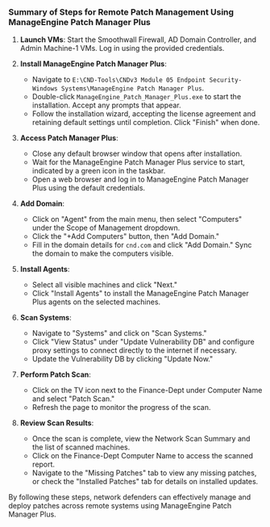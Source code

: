 ### Summary of Steps for Remote Patch Management Using ManageEngine Patch Manager Plus

1. **Launch VMs**: Start the Smoothwall Firewall, AD Domain Controller, and Admin Machine-1 VMs. Log in using the provided credentials.

2. **Install ManageEngine Patch Manager Plus**:
   - Navigate to `E:\CND-Tools\CNDv3 Module 05 Endpoint Security-Windows Systems\ManageEngine Patch Manager Plus`.
   - Double-click `ManageEngine_Patch_Manager_Plus.exe` to start the installation. Accept any prompts that appear.
   - Follow the installation wizard, accepting the license agreement and retaining default settings until completion. Click "Finish" when done.

3. **Access Patch Manager Plus**:
   - Close any default browser window that opens after installation.
   - Wait for the ManageEngine Patch Manager Plus service to start, indicated by a green icon in the taskbar.
   - Open a web browser and log in to ManageEngine Patch Manager Plus using the default credentials.

4. **Add Domain**:
   - Click on "Agent" from the main menu, then select "Computers" under the Scope of Management dropdown.
   - Click the "+Add Computers" button, then "Add Domain."
   - Fill in the domain details for `cnd.com` and click "Add Domain." Sync the domain to make the computers visible.

5. **Install Agents**:
   - Select all visible machines and click "Next."
   - Click "Install Agents" to install the ManageEngine Patch Manager Plus agents on the selected machines.

6. **Scan Systems**:
   - Navigate to "Systems" and click on "Scan Systems."
   - Click "View Status" under "Update Vulnerability DB" and configure proxy settings to connect directly to the internet if necessary.
   - Update the Vulnerability DB by clicking "Update Now."

7. **Perform Patch Scan**:
   - Click on the TV icon next to the Finance-Dept under Computer Name and select "Patch Scan."
   - Refresh the page to monitor the progress of the scan.

8. **Review Scan Results**:
   - Once the scan is complete, view the Network Scan Summary and the list of scanned machines.
   - Click on the Finance-Dept Computer Name to access the scanned report.
   - Navigate to the "Missing Patches" tab to view any missing patches, or check the "Installed Patches" tab for details on installed updates.

By following these steps, network defenders can effectively manage and deploy patches across remote systems using ManageEngine Patch Manager Plus.